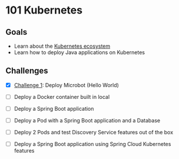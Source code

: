 # 101 Kubernetes

## Goals

- Learn about the [Kubernetes ecosystem](./kubernetes.md)
- Learn how to deploy Java applications on Kubernetes

## Challenges

-[x] [Challenge 1](challenge1.md): Deploy Microbot (Hello World)
-[ ] Deploy a Docker container built in local
-[ ] Deploy a Spring Boot application
-[ ] Deploy a Pod with a Spring Boot application and a Database
-[ ] Deploy 2 Pods and test Discovery Service features out of the box
-[ ] Deploy a Spring Boot application using Spring Cloud Kubernetes features
 